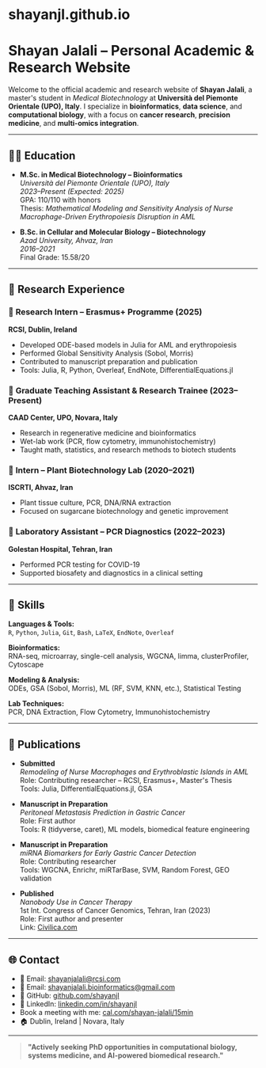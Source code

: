# shayanjl.github.io

# Shayan Jalali – Personal Academic & Research Website

Welcome to the official academic and research website of **Shayan Jalali**, a master's student in *Medical Biotechnology* at **Università del Piemonte Orientale (UPO), Italy**. I specialize in **bioinformatics**, **data science**, and **computational biology**, with a focus on **cancer research**, **precision medicine**, and **multi-omics integration**.

---

## 👨‍🎓 Education

- **M.Sc. in Medical Biotechnology – Bioinformatics**  
  *Università del Piemonte Orientale (UPO), Italy*  
  *2023–Present (Expected: 2025)*  
  GPA: 110/110 with honors  
  Thesis: *Mathematical Modeling and Sensitivity Analysis of Nurse Macrophage-Driven Erythropoiesis Disruption in AML*

- **B.Sc. in Cellular and Molecular Biology – Biotechnology**  
  *Azad University, Ahvaz, Iran*  
  *2016–2021*  
  Final Grade: 15.58/20

---

## 🧪 Research Experience

### 🔬 **Research Intern – Erasmus+ Programme (2025)**  
**RCSI, Dublin, Ireland**  
- Developed ODE-based models in Julia for AML and erythropoiesis  
- Performed Global Sensitivity Analysis (Sobol, Morris)  
- Contributed to manuscript preparation and publication  
- Tools: Julia, R, Python, Overleaf, EndNote, DifferentialEquations.jl

### 🧬 **Graduate Teaching Assistant & Research Trainee (2023–Present)**  
**CAAD Center, UPO, Novara, Italy**  
- Research in regenerative medicine and bioinformatics  
- Wet-lab work (PCR, flow cytometry, immunohistochemistry)  
- Taught math, statistics, and research methods to biotech students

### 🌱 **Intern – Plant Biotechnology Lab (2020–2021)**  
**ISCRTI, Ahvaz, Iran**  
- Plant tissue culture, PCR, DNA/RNA extraction  
- Focused on sugarcane biotechnology and genetic improvement

### 🧫 **Laboratory Assistant – PCR Diagnostics (2022–2023)**  
**Golestan Hospital, Tehran, Iran**  
- Performed PCR testing for COVID-19  
- Supported biosafety and diagnostics in a clinical setting

---

## 🧠 Skills

**Languages & Tools:**  
`R`, `Python`, `Julia`, `Git`, `Bash`, `LaTeX`, `EndNote`, `Overleaf`

**Bioinformatics:**  
RNA-seq, microarray, single-cell analysis, WGCNA, limma, clusterProfiler, Cytoscape

**Modeling & Analysis:**  
ODEs, GSA (Sobol, Morris), ML (RF, SVM, KNN, etc.), Statistical Testing

**Lab Techniques:**  
PCR, DNA Extraction, Flow Cytometry, Immunohistochemistry

---

## 📝 Publications

- **Submitted**  
  *Remodeling of Nurse Macrophages and Erythroblastic Islands in AML*  
  Role: Contributing researcher – RCSI, Erasmus+, Master's Thesis  
  Tools: Julia, DifferentialEquations.jl, GSA

- **Manuscript in Preparation**  
  *Peritoneal Metastasis Prediction in Gastric Cancer*  
  Role: First author  
  Tools: R (tidyverse, caret), ML models, biomedical feature engineering

- **Manuscript in Preparation**  
  *miRNA Biomarkers for Early Gastric Cancer Detection*  
  Role: Contributing researcher  
  Tools: WGCNA, Enrichr, miRTarBase, SVM, Random Forest, GEO validation

- **Published**  
  *Nanobody Use in Cancer Therapy*  
  1st Int. Congress of Cancer Genomics, Tehran, Iran (2023)  
  Role: First author and presenter  
  Link: [Civilica.com](https://civilica.com/doc/1823184/)

---

## 🌐 Contact

- 📧 Email: shayanjalali@rcsi.com  
- 📧 Email: shayanjalali.bioinformatics@gmail.com  
- 🔗 GitHub: [github.com/shayanjl](https://github.com/shayanjl)  
- 🔗 LinkedIn: [linkedin.com/in/shayanjl](https://linkedin.com/in/shayanjl)
- Book a meeting with me: [cal.com/shayan-jalali/15min](https://cal.com/shayan-jalali/15min)
- 🏠 Dublin, Ireland | Novara, Italy

---

> **"Actively seeking PhD opportunities in computational biology, systems medicine, and AI-powered biomedical research."**

